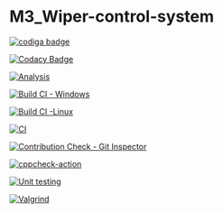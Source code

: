 # M3_Wiper-control-system

<a href="https://app.codiga.io/hub/user/github/Huthaif-2000">
   <img src="https://api.codiga.io/public/badge/user/github/Huthaif-2000?style=light" alt="codiga badge" />
</a>

[![Codacy Badge](https://app.codacy.com/project/badge/Grade/f26b41ce977947cb8fba91e14df927c6)](https://www.codacy.com/gh/Huthaif-2000/M3_Wiper-control-system/dashboard?utm_source=github.com&amp;utm_medium=referral&amp;utm_content=Huthaif-2000/M3_Wiper-control-system&amp;utm_campaign=Badge_Grade)


[![Analysis](https://github.com/Huthaif-2000/M3_Wiper-control-system/actions/workflows/Analysis.yml/badge.svg)](https://github.com/Huthaif-2000/M3_Wiper-control-system/actions/workflows/Analysis.yml)

[![Build CI - Windows](https://github.com/Huthaif-2000/M3_Wiper-control-system/actions/workflows/build%20windows.yml/badge.svg)](https://github.com/Huthaif-2000/M3_Wiper-control-system/actions/workflows/build%20windows.yml)

[![Build CI -Linux](https://github.com/Huthaif-2000/M3_Wiper-control-system/actions/workflows/build%20linux.yml/badge.svg)](https://github.com/Huthaif-2000/M3_Wiper-control-system/actions/workflows/build%20linux.yml)

[![CI](https://github.com/Huthaif-2000/M3_Wiper-control-system/actions/workflows/main.yml/badge.svg)](https://github.com/Huthaif-2000/M3_Wiper-control-system/actions/workflows/main.yml)

[![Contribution Check - Git Inspector](https://github.com/Huthaif-2000/M3_Wiper-control-system/actions/workflows/Git%20inspector.yml/badge.svg)](https://github.com/Huthaif-2000/M3_Wiper-control-system/actions/workflows/Git%20inspector.yml)

[![cppcheck-action](https://github.com/Huthaif-2000/M3_Wiper-control-system/actions/workflows/cpp%20check.yml/badge.svg)](https://github.com/Huthaif-2000/M3_Wiper-control-system/actions/workflows/cpp%20check.yml)

[![Unit testing](https://github.com/Huthaif-2000/M3_Wiper-control-system/actions/workflows/unit%20testing.yml/badge.svg)](https://github.com/Huthaif-2000/M3_Wiper-control-system/actions/workflows/unit%20testing.yml)

[![Valgrind](https://github.com/Huthaif-2000/M3_Wiper-control-system/actions/workflows/valgrind.yml/badge.svg)](https://github.com/Huthaif-2000/M3_Wiper-control-system/actions/workflows/valgrind.yml)
